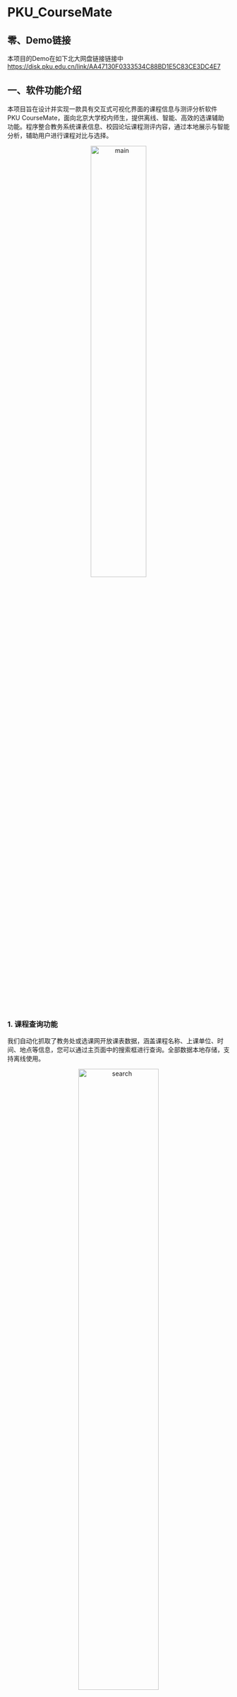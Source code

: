 # PKU_CourseMate
## 零、Demo链接

本项目的Demo在如下北大网盘链接链接中
https://disk.pku.edu.cn/link/AA47130F0333534C88BD1E5C83CE3DC4E7


## 一、软件功能介绍

本项目旨在设计并实现一款具有交互式可视化界面的课程信息与测评分析软件 PKU CourseMate，面向北京大学校内师生，提供离线、智能、高效的选课辅助功能。程序整合教务系统课表信息、校园论坛课程测评内容，通过本地展示与智能分析，辅助用户进行课程对比与选择。

<div align="center">
<img src="./img/main.png" alt="main" width="50%"/>
</div>

### 1. 课程查询功能

我们自动化抓取了教务处或选课网开放课表数据，涵盖课程名称、上课单位、时间、地点等信息，您可以通过主页面中的搜索框进行查询。全部数据本地存储，支持离线使用。

<div align="center">
<img src="./img/search.png" alt="search" width="60%"/>
</div>


### 2. 课程测评分析与可视化模块

我们还爬取校园论坛和树洞中的课程历史测评数据，使用大语言模型进行课程提炼，包括教学质量、任务强度、评分情况等，并在界面中使用词云图形化展示课程画像。

<div align="center">
<img src="./img/course.png" alt="course" width="60%"/>
</div>


### 3. 课表预览功能

在每门课课程信息下面有加入课表功能，在主页面点击我的课表即可看到现在加入课表的课程以及其基本信息，双击或者点击删除课程即可删除课程。

<div align="center">
<img src="./img/table.png" alt="table" width="60%"/>
</div>

### 4.选课智能建议模块

我们在软件中加入了deepseek的API，可以帮助用户基于测评分析结果，综合课程特征（如适合人群、给分难度、任务形式）提供课程推荐，课程信息介绍和课程指南功能。

<div align="center">
<img src="./img/AI.png" alt="AI" width="60%"/>
</div>

## 二、各模块与类设计细节

### 数据处理与可视化
处理收集得到的原始数据，从中抽取课程相关的关键信息，并汇总、格式化为JSON对象
统计所有测评文件的tf-idf信息，依据tf-idf的值处理测评信息后，绘制相应的词云图

实现细节

绘制词云图
`utils.wordcloud_draw(context : str, **kwargs)`

将抽取上课时间字符串中的信息，并以元组的形式返回(上课的周数范围，星期几，具体时间)
`utils.convert(item : str) -> tuple[str, int, str | Any, str | None]`

将原始课程信息读入，处理后，汇总为为json对象
`utils.readInfo(path) -> dict[Any, Any]`

统计所有测评的tf-idf，依据tf-idf处理输入的测评字符串
`class utils.WordConstructor`

### 数据获取与处理脚本

为实现离线功能与自动化数据更新，本项目配套开发了多项数据处理脚本，用于从教务处网站、树洞平台等处抓取课程与测评信息，并调用大语言模型生成课程画像。

#### 1. `get_course.py`（课程信息抓取）

**职责**：自动化抓取选课网公开课程信息并保存为本地JSON文件。

**实现细节**：
- 使用 `requests` 和 `BeautifulSoup` 模块抓取 HTML 表格数据；
- 支持分页加载全部课程；
- 输出结构化课程数据至 `info.json` 和 `info.csv`。

**核心函数**：

| 函数名           | 参数         | 功能               |
|------------------|--------------|--------------------|
| `fetch_all()`    | `year, term` | 抓取指定学期课表   |
| `parse_table()`  | `html_table` | 解析网页表格为字典 |
| `save_course()`  | `data`       | 存储为CSV与JSON    |


#### 2. `get_treehole.py`（树洞测评抓取）

**职责**：收集北大树洞和论坛中的课程评价内容，用于后续分析。

**实现细节**：
- 接入树洞 API，分页请求历史发言；
- 使用正则与关键词匹配方式筛选课程相关内容；
- 输出每门课程对应的测评文本。

**核心函数**：

| 函数名                 | 参数         | 功能                   |
|------------------------|--------------|------------------------|
| `fetch_treehole()`     | `keywords`   | 获取课程关键词相关发言 |
| `filter_course_posts()`| `posts`      | 过滤非课程内容         |
| `save_evaluations()`   | `results`    | 存储每门课的测评文本   |


#### 3. `LLM.py`（大模型课程总结）

**职责**：调用大语言模型，对抓取到的课程评价文本进行总结与归纳，生成课程画像。

**实现细节**：
- 接入 DeepSeekAPI；
- 使用提示词系统进行任务控制（如提炼教学优劣、推荐人群等）；
- 输出 Markdown 格式分析报告，供界面模块加载。

**核心类与函数**：

| 名称                  | 说明                                |
|-----------------------|-------------------------------------|
| `LLMProcessor`        | 封装模型调用逻辑与课程摘要构造流程 |
| `summarize_course()`  | 读取课程测评 → 构造提示词 → 输出摘要 |
| `save_summary_md()`   | 输出为 Markdown 文件，便于展示    |


#### 4. `make.py`（数据处理调度）

**职责**：作为脚本入口，自动执行课程抓取、测评下载、LLM总结等完整流程，便于定期更新。

**实现细节**：
- 按模块顺序调用 `get_course.py` → `get_treehole.py` → `LLM.py`；
- 提供命令行参数支持，控制学期、是否更新全部内容；
- 所有结果统一保存至 `./dataset` 文件夹。

### QT界面部分

QT 架构如下，箭头表示复合关系

```mermaid
graph TD
    A[MainWindow] --> B[CourseTableWindow]
    A --> C[CourseSearchWindow]
    A --> D[CourseListWindow]
    A --> E[ChatAssistantWindow]
    B --> F[CourseDetailWindow]
    C --> F
    D --> F
    F --> G[MarkdownViewer]
    F --> B
    E --> H[APIWorker]
```
核心类详细设计如下

#### 1. MainWindow（主窗口）  
**职责**：应用入口，协调各模块交互  
**关键属性**：  
- `child_windows: dict` - 子窗口实例管理（课表/搜索/列表/助手）  
- `current_color: QColor` - 当前主题颜色状态  
- `course_details: dict` - 课程数据存储（行列位置→课程信息）  

**核心方法**：  
| 方法                       | 参数                | 功能             | 实现细节                                                         |
| -------------------------- | ------------------- | ---------------- | ---------------------------------------------------------------- |
| `init_ui()`                | -                   | 初始化UI组件     | • 创建自适应布局<br>• 初始化工具栏和搜索栏<br>• 设置初始主题颜色 |
| `set_color()`              | `color: QColor`     | 设置主题颜色     | • 更新主窗口背景<br>• 同步所有子窗口颜色                         |
| `toggle_table_window()`    | -                   | 切换课表窗口     | • 单例模式管理窗口实例<br>• 实现窗口置顶显示                     |
| `add_course_to_schedule()` | `course_num: str`   | 添加课程到课表   | • 转换课程数据结构<br>• 调用课表窗口的添加方法                   |
| `convert_course_data()`    | `course_data: dict` | 转换课程数据结构 | • 解析上课时间及教室信息<br>• 格式化节次范围数据                 |

#### 2. CourseTableWindow（课表管理）  
**职责**：可视化课表管理与冲突检测  
**关键属性**：  
- `course_cells: list` - 7×12课程网格（QPushButton矩阵）  
- `course_details: dict` - 课程详细信息存储  
- `selected_cell: tuple` - 当前选中单元格位置  

**核心方法**：  
| 方法                       | 参数                 | 功能           | 实现细节                                                           |
| -------------------------- | -------------------- | -------------- | ------------------------------------------------------------------ |
| `init_ui()`                | -                    | 初始化课表UI   | • 创建时间轴和日期标题<br>• 构建7×12课程网格<br>• 设置详情展示区域 |
| `add_course_to_schedule()` | `course_info: dict`  | 添加课程       | 1. 冲突检测算法<br>2. 多时间段添加<br>3. 更新父窗口数据            |
| `remove_course()`          | `row: int, col: int` | 删除课程       | • 同名课程多时间段识别<br>• 级联删除关联数据                       |
| `show_course_details()`    | `row: int, col: int` | 显示课程详情   | • 单元格高亮显示<br>• 调用`format_course_details()`                |
| `format_course_details()`  | `course_info: dict`  | 格式化课程信息 | • HTML富文本渲染<br>• 时间安排表格化展示                           |


#### 3. CourseSearchWindow（课程搜索）  
**职责**：实现课程检索功能  
**关键属性**：  
- `dataset_path: str` - 数据集路径（"./dataset"）  
- `course_data: dict` - 加载的课程数据  
- `search_input: QLineEdit` - 搜索输入框  

**核心方法**：  
| 方法                   | 参数                    | 功能         | 实现细节                                             |
| ---------------------- | ----------------------- | ------------ | ---------------------------------------------------- |
| `load_course_data()`   | -                       | 加载课程数据 | • 从info.json读取数据<br>• 异常处理机制              |
| `search_courses()`     | `keyword: str`          | 执行搜索     | • 大小写不敏感匹配<br>• 课程名/教师/课程号多字段搜索 |
| `open_course_detail()` | `item: QListWidgetItem` | 打开课程详情 | • 解析课程路径<br>• 创建CourseDetailWindow实例       |


#### 4. CourseDetailWindow（课程详情）  
**职责**：展示课程完整信息  
**关键属性**：  
- `filepath: str` - 课程数据路径  
- `course_data: dict` - 课程元数据  
- `viewer: MarkdownViewer` - Markdown渲染组件  

**核心方法**：  
| 方法                  | 参数 | 功能         | 实现细节                                              |
| --------------------- | ---- | ------------ | ----------------------------------------------------- |
| `_load_course_data()` | -    | 加载课程数据 | 1. 从info.csv提取课程号<br>2. 从info.json获取完整数据 |
| `parse_time_info()`   | -    | 解析时间信息 | • 转换数字星期为文字<br>• 格式化时间范围              |
| `add_to_schedule()`   | -    | 添加到课表   | • 转换时间数据结构<br>• 调用父窗口添加方法            |
| `init_ui()`           | -    | 初始化UI     | • 左右分栏布局<br>• 词云图片动态加载                  |


#### 5. ChatAssistantWindow（智能助手）  
**职责**：提供AI选课建议  
**关键属性**：  
- `dialog_history: list` - 完整对话历史  
- `chat_history: QTextEdit` - 聊天记录显示  
- `worker: APIWorker` - API请求线程  

**核心方法**：  
| 方法                 | 参数                      | 功能         | 实现细节                               |
| -------------------- | ------------------------- | ------------ | -------------------------------------- |
| `send_course_info()` | -                         | 发送课程信息 | • 构建课程摘要<br>• 注入系统提示词     |
| `send_message()`     | -                         | 发送用户消息 | • 禁用按钮防重复发送<br>• 启动API线程  |
| `append_message()`   | `role: str, content: str` | 添加消息     | • HTML富文本格式化<br>• 自动滚动到底部 |
| `handle_response()`  | `response: str`           | 处理AI回复   | • 添加到对话历史<br>• Markdown格式渲染 |

**对话管理流程**：  
```
用户输入 → 添加到对话历史 → 启动API线程 → 接收响应 → 渲染显示
```

#### 6. APIWorker（API线程）  
**职责**：异步处理AI请求  
**关键属性**：  
- `dialog_history: list` - 对话上下文  
- `api_key: str` - DeepSeek API密钥  
- `api_url: str` - API端点地址  

**核心方法**：  
| 方法    | 参数 | 功能       | 实现细节                                                            |
| ------- | ---- | ---------- | ------------------------------------------------------------------- |
| `run()` | -    | 线程主逻辑 | 1. 构建包含系统提示的消息<br>2. 调用DeepSeek API<br>3. 发送结果信号 |

**消息结构**：  
```python
messages = [
    {"role": "system", "content": "你是一个专业的选课顾问..."}
] + self.dialog_history
```

#### 7. MarkdownViewer（Markdown渲染）  
**职责**：渲染课程分析报告  
**关键属性**：  
- `web_view: QWebEngineView` - 网页渲染组件  
- `current_md: str` - 当前Markdown内容  
- `current_path: str` - 当前文件路径  

**核心方法**：  
| 方法              | 参数             | 功能         | 实现细节                                                 |
| ----------------- | ---------------- | ------------ | -------------------------------------------------------- |
| `load_markdown()` | `file_path: str` | 加载MD文件   | • 异常处理<br>• 存储当前内容                             |
| `_render_md()`    | `md_text: str`   | 渲染Markdown | 1. 转换MD为HTML<br>2. 添加CSS样式<br>3. 处理本地图片路径 |
| `auto_load_md()`  | -                | 自动加载测试 | • 检查test.md存在性<br>• 错误处理                        |


## 三、小组成员分工情况

| 成员   | 分工内容                   |
| ------ | -------------------------- |
| 唐一早 | QT界面设计与实现           |
| 游锦亮 | 数据可视化与词云制作       |
| 李柏睿 | 自动化数据爬取与大模型分析 |

## 四、项目总结与反思

### 项目成果
我们成功整合课程查询、课表管理、AI分析三大核心功能，实现了一个完整的选课辅助系统。


### 改进方向
1. **功能扩展**
   - 增加课程评价分享社区
   - 添加课程冲突自动解决方案

2. **性能优化**
   - 实现课程数据增量更新
   - 优化AI生成速度

3. **用户体验**
   - 添加课表导出功能(PDF/iCal)
   - 开发个性化推荐算法

### 项目心得
通过本项目，团队深入掌握了：
- 复杂桌面应用架构设计
- 教育数据分析方法
- AI技术在实际场景的应用
- 跨模块协同开发流程

项目不仅提升了成员的技术能力，更培养了解决复杂问题的系统思维。未来将持续优化PKU CourseMate，为北大师生提供更智能的选课体验。
